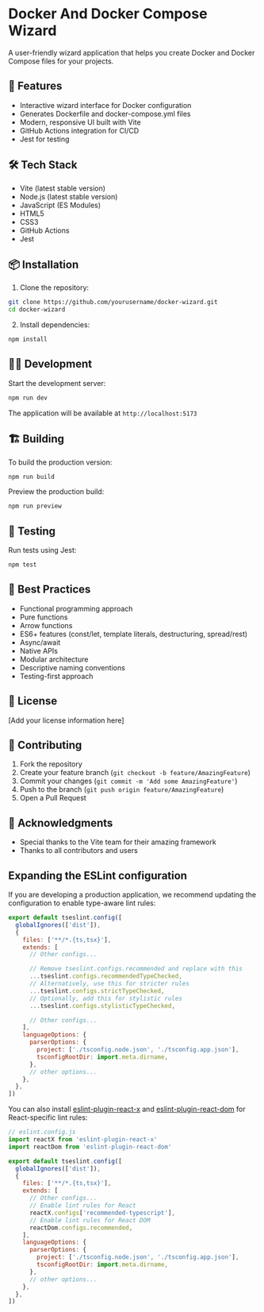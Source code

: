 # Docker And Docker Compose Wizard

A user-friendly wizard application that helps you create Docker and Docker Compose files for your projects.

## 🚀 Features

- Interactive wizard interface for Docker configuration
- Generates Dockerfile and docker-compose.yml files
- Modern, responsive UI built with Vite
- GitHub Actions integration for CI/CD
- Jest for testing

## 🛠 Tech Stack

- Vite (latest stable version)
- Node.js (latest stable version)
- JavaScript (ES Modules)
- HTML5
- CSS3
- GitHub Actions
- Jest

## 📦 Installation

1. Clone the repository:
```bash
git clone https://github.com/yourusername/docker-wizard.git
cd docker-wizard
```

2. Install dependencies:
```bash
npm install
```

## 🏃‍♂️ Development

Start the development server:
```bash
npm run dev
```

The application will be available at `http://localhost:5173`

## 🏗 Building

To build the production version:
```bash
npm run build
```

Preview the production build:
```bash
npm run preview
```

## 🧪 Testing

Run tests using Jest:
```bash
npm test
```

## 📝 Best Practices

- Functional programming approach
- Pure functions
- Arrow functions
- ES6+ features (const/let, template literals, destructuring, spread/rest)
- Async/await
- Native APIs
- Modular architecture
- Descriptive naming conventions
- Testing-first approach

## 📄 License

[Add your license information here]

## 👥 Contributing

1. Fork the repository
2. Create your feature branch (`git checkout -b feature/AmazingFeature`)
3. Commit your changes (`git commit -m 'Add some AmazingFeature'`)
4. Push to the branch (`git push origin feature/AmazingFeature`)
5. Open a Pull Request

## 🙏 Acknowledgments

- Special thanks to the Vite team for their amazing framework
- Thanks to all contributors and users

## Expanding the ESLint configuration

If you are developing a production application, we recommend updating the configuration to enable type-aware lint rules:

```js
export default tseslint.config([
  globalIgnores(['dist']),
  {
    files: ['**/*.{ts,tsx}'],
    extends: [
      // Other configs...

      // Remove tseslint.configs.recommended and replace with this
      ...tseslint.configs.recommendedTypeChecked,
      // Alternatively, use this for stricter rules
      ...tseslint.configs.strictTypeChecked,
      // Optionally, add this for stylistic rules
      ...tseslint.configs.stylisticTypeChecked,

      // Other configs...
    ],
    languageOptions: {
      parserOptions: {
        project: ['./tsconfig.node.json', './tsconfig.app.json'],
        tsconfigRootDir: import.meta.dirname,
      },
      // other options...
    },
  },
])
```

You can also install [eslint-plugin-react-x](https://github.com/Rel1cx/eslint-react/tree/main/packages/plugins/eslint-plugin-react-x) and [eslint-plugin-react-dom](https://github.com/Rel1cx/eslint-react/tree/main/packages/plugins/eslint-plugin-react-dom) for React-specific lint rules:

```js
// eslint.config.js
import reactX from 'eslint-plugin-react-x'
import reactDom from 'eslint-plugin-react-dom'

export default tseslint.config([
  globalIgnores(['dist']),
  {
    files: ['**/*.{ts,tsx}'],
    extends: [
      // Other configs...
      // Enable lint rules for React
      reactX.configs['recommended-typescript'],
      // Enable lint rules for React DOM
      reactDom.configs.recommended,
    ],
    languageOptions: {
      parserOptions: {
        project: ['./tsconfig.node.json', './tsconfig.app.json'],
        tsconfigRootDir: import.meta.dirname,
      },
      // other options...
    },
  },
])
```